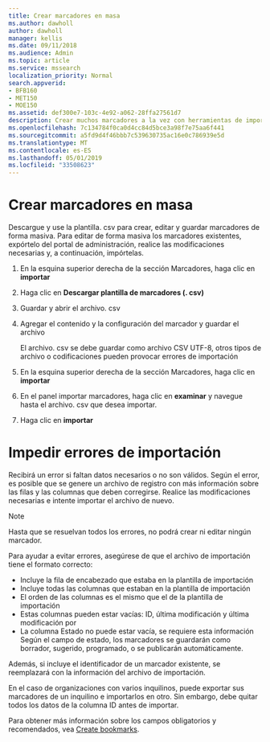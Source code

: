 ```yaml
---
title: Crear marcadores en masa
ms.author: dawholl
author: dawholl
manager: kellis
ms.date: 09/11/2018
ms.audience: Admin
ms.topic: article
ms.service: mssearch
localization_priority: Normal
search.appverid:
- BFB160
- MET150
- MOE150
ms.assetid: def300e7-103c-4e92-a062-28ffa27561d7
description: Crear muchos marcadores a la vez con herramientas de importación para el portal de administración de Microsoft Search
ms.openlocfilehash: 7c134784f0ca0d4cc84d5bce3a98f7e75aa6f441
ms.sourcegitcommit: a5fd9d4f46bbb7c539630735ac16e0c786939e5d
ms.translationtype: MT
ms.contentlocale: es-ES
ms.lasthandoff: 05/01/2019
ms.locfileid: "33508623"
---
```

# <a name="bulk-create-bookmarks"></a>Crear marcadores en masa

Descargue y use la plantilla. csv para crear, editar y guardar marcadores de forma masiva. Para editar de forma masiva los marcadores existentes, expórtelo del portal de administración, realice las modificaciones necesarias y, a continuación, impórtelas.
  
1. En la esquina superior derecha de la sección Marcadores, haga clic en **importar**
    
2. Haga clic en **Descargar plantilla de marcadores (. csv)**
    
3. Guardar y abrir el archivo. csv
    
4. Agregar el contenido y la configuración del marcador y guardar el archivo

    El archivo. csv se debe guardar como archivo CSV UTF-8, otros tipos de archivo o codificaciones pueden provocar errores de importación
    
5. En la esquina superior derecha de la sección Marcadores, haga clic en **importar**
    
6. En el panel importar marcadores, haga clic en **examinar** y navegue hasta el archivo. csv que desea importar. 
    
7. Haga clic en **importar**

# <a name="prevent-import-errors"></a>Impedir errores de importación      
Recibirá un error si faltan datos necesarios o no son válidos. Según el error, es posible que se genere un archivo de registro con más información sobre las filas y las columnas que deben corregirse. Realice las modificaciones necesarias e intente importar el archivo de nuevo.

> [!NOTE]
> Hasta que se resuelvan todos los errores, no podrá crear ni editar ningún marcador. 

Para ayudar a evitar errores, asegúrese de que el archivo de importación tiene el formato correcto:
- Incluye la fila de encabezado que estaba en la plantilla de importación
- Incluye todas las columnas que estaban en la plantilla de importación
- El orden de las columnas es el mismo que el de la plantilla de importación
- Estas columnas pueden estar vacías: ID, última modificación y última modificación por
- La columna Estado no puede estar vacía, se requiere esta información  
Según el campo de estado, los marcadores se guardarán como borrador, sugerido, programado, o se publicarán automáticamente.

Además, si incluye el identificador de un marcador existente, se reemplazará con la información del archivo de importación.

En el caso de organizaciones con varios inquilinos, puede exportar sus marcadores de un inquilino e importarlos en otro. Sin embargo, debe quitar todos los datos de la columna ID antes de importar.

Para obtener más información sobre los campos obligatorios y recomendados, vea [Create bookmarks](create-bookmarks.md).
